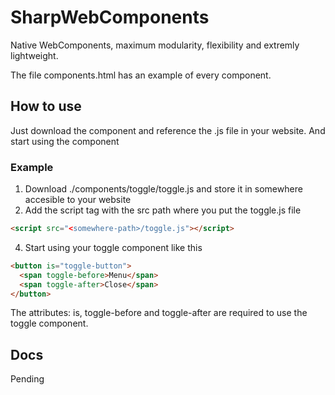 # SharpWebComponents
Native WebComponents, maximum modularity, flexibility and extremly lightweight.

The file components.html has an example of every component.

## How to use
Just download the component and reference the .js file in your website. And start using the component

### Example
  1. Download ./components/toggle/toggle.js and store it in somewhere accesible to your website
  2. Add the script tag with the src path where you put the toggle.js file
```html 
<script src="<somewhere-path>/toggle.js"></script>
```
  4. Start using your toggle component like this

```html 
<button is="toggle-button">
  <span toggle-before>Menu</span>
  <span toggle-after>Close</span>
</button>
```

The attributes: is, toggle-before and toggle-after are required to use the toggle component.

## Docs
Pending


